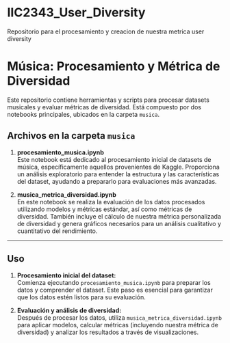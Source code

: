 # IIC2343_User_Diversity
Repositorio para el procesamiento y creacion de nuestra metrica user diversity 


# Música: Procesamiento y Métrica de Diversidad

Este repositorio contiene herramientas y scripts para procesar datasets musicales y evaluar métricas de diversidad. Está compuesto por dos notebooks principales, ubicados en la carpeta `musica`.

## Archivos en la carpeta `musica`

1. **procesamiento_musica.ipynb**  
   Este notebook está dedicado al procesamiento inicial de datasets de música, específicamente aquellos provenientes de Kaggle. Proporciona un análisis exploratorio para entender la estructura y las características del dataset, ayudando a prepararlo para evaluaciones más avanzadas.

2. **musica_metrica_diversidad.ipynb**  
   En este notebook se realiza la evaluación de los datos procesados utilizando modelos y métricas estándar, así como métricas de diversidad. También incluye el cálculo de nuestra métrica personalizada de diversidad y genera gráficos necesarios para un análisis cualitativo y cuantitativo del rendimiento.

---

## Uso

1. **Procesamiento inicial del dataset:**  
   Comienza ejecutando `procesamiento_musica.ipynb` para preparar los datos y comprender el dataset. Este paso es esencial para garantizar que los datos estén listos para su evaluación.

2. **Evaluación y análisis de diversidad:**  
   Después de procesar los datos, utiliza `musica_metrica_diversidad.ipynb` para aplicar modelos, calcular métricas (incluyendo nuestra métrica de diversidad) y analizar los resultados a través de visualizaciones.

